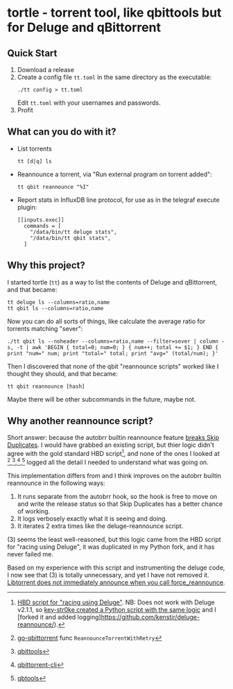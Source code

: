 # tortle - torrent tool, like qbittools but for Deluge and qBittorrent

## Quick Start

1. Download a release
2. Create a config file `tt.toml` in the same directory as the executable:
   ```
   ./tt config > tt.toml
   ```
   Edit `tt.toml` with your usernames and passwords.
3. Profit

## What can you do with it?

* List torrents
  ```
  tt [d|q] ls
  ```
* Reannounce a torrent, via "Run external program on torrent added":
  ```
  tt qbit reannounce "%I"
  ```
* Report stats in InfluxDB line protocol, for use as in the telegraf execute plugin:
  ```
  [[inputs.exec]]
    commands = [
      "/data/bin/tt deluge stats",
      "/data/bin/tt qbit stats",
    ]
  ```

## Why this project?

I started tortle (`tt`) as a way to list the contents of Deluge and qBittorrent, and that became:

```
tt deluge ls --columns=ratio,name
tt qbit ls --columns=ratio,name
```

Now you can do all sorts of things, like calculate the average ratio for torrents matching "sever":

```
./tt qbit ls --noheader --columns=ratio,name --filter=sever | column -s, -t | awk 'BEGIN { total=0; num=0; } { num++; total += $1; } END { print "num=" num; print "total=" total; print "avg=" (total/num); }'
```

Then I discovered that none of the qbit "reannounce scripts" worked like I thought they should, and that became:

```
tt qbit reannounce [hash]
```

Maybe there will be other subcommands in the future, maybe not.

## Why another reannounce script?

Short answer: because the autobrr builtin reannounce feature [breaks Skip Duplicates](https://discord.com/channels/881212911849209957/881967548143403058/1342160196276977725).  I would have grabbed an existing script, but thier logic didn't agree with the gold standard HBD script[^1], and none of the ones I looked at [^2],[^3],[^4],[^5] logged all the detail I needed to understand what was going on.

This implementation differs from and I think improves on the autobrr builtin reannounce in the following ways:

1. It runs separate from the autobrr hook, so the hook is free to move on and write the release status so that Skip Duplicates has a better chance of working.
2. It logs verbosely exactly what it is seeing and doing.
3. It iterates 2 extra times like the deluge-reannounce script.

(3) seems the least well-reasoned, but this logic came from the HBD script for "racing using Deluge", it was duplicated in my Python fork, and it has never failed me.

Based on my experience with this script and instrumenting the deluge code, I now see that (3) is totally unnecessary, and yet I have not removed it.
[Libtorrent does not immediately announce when you call force_reannounce](https://github.com/arvidn/libtorrent/blob/1b9dc7462f22bc1513464d01c72281280a6a5f97/include/libtorrent/torrent_handle.hpp#L1162-L1169).

[^1]: [HBD script for "racing using Deluge"](https://docs.hostingby.design/application-hosting/applications/deluge#reannounce-script).  NB: Does not work with Deluge v2.1.1, so [key-str0ke created a Python script with the same logic](https://github.com/key-str0ke/deluge-reannounce) and I [forked it and added logging]https://github.com/kenstir/deluge-reannounce/).
[^2]: [go-qbittorrent](https://github.com/autobrr/go-qbittorrent/blob/main/methods.go) func `ReannounceTorrentWithRetry`
[^3]: [qbittools](https://gitlab.com/AlexKM/qbittools/-/blob/master/commands/reannounce.py?ref_type=heads)
[^4]: [qbittorrent-cli](https://github.com/ludviglundgren/qbittorrent-cli/blob/master/cmd/torrent_reannounce.go)
[^5]: [qbtools](https://github.com/buroa/qbtools/blob/master/qbtools/commands/reannounce.py)
